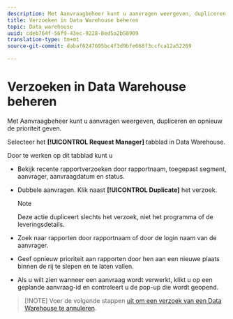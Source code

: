 ```yaml
---
description: Met Aanvraagbeheer kunt u aanvragen weergeven, dupliceren en opnieuw de prioriteit geven.
title: Verzoeken in Data Warehouse beheren
topic: Data warehouse
uuid: cdeb764f-56f9-43ec-9228-8ed5a2b58909
translation-type: tm+mt
source-git-commit: dabaf6247695bc4f3d9bfe668f3ccfca12a52269

---
```



# Verzoeken in Data Warehouse beheren

Met Aanvraagbeheer kunt u aanvragen weergeven, dupliceren en opnieuw de prioriteit geven.

Selecteer het **[!UICONTROL Request Manager]** tabblad in Data Warehouse.

Door te werken op dit tabblad kunt u

* Bekijk recente rapportverzoeken door rapportnaam, toegepast segment, aanvrager, aanvraagdatum en status.
* Dubbele aanvragen. Klik naast **[!UICONTROL Duplicate]** het verzoek.

   >[!NOTE]
   >
   >Deze actie dupliceert slechts het verzoek, niet het programma of de leveringsdetails.

* Zoek naar rapporten door rapportnaam of door de login naam van de aanvrager.
* Geef opnieuw prioriteit aan rapporten door hen aan een nieuwe plaats binnen de rij te slepen en te laten vallen.
* Als u wilt zien wanneer een aanvraag wordt verwerkt, klikt u op een geplande aanvraag-id en controleert u de pop-up die wordt geopend.

>[!NOTE] Voer de volgende stappen [uit om een verzoek van een Data Warehouse te annuleren](https://helpx.adobe.com/analytics/kb/cancel-data-warehouse-requests.html).

